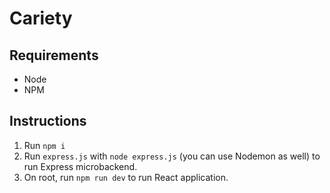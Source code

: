 # Cariety

## Requirements

* Node
* NPM

## Instructions

1. Run `npm i`
2. Run `express.js` with `node express.js` (you can use Nodemon as well) to run Express microbackend.
3. On root, run `npm run dev` to run React application.
